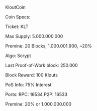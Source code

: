 
KloutCoin




Coin Specs:

Ticket: KLT

Max Supply: 5.000.000.000

Premine: 20 Blocks, 1.000.001.900, ~20%

Algo: Scrypt

Last Proof-of-Work block: 250.000

Block Reward: 100 Klouts

PoS Info: 75% Interest

Ports: RPC: 16534 P2P: 16533

Premine: 20% or 1.000.000.000
